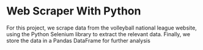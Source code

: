 # Web Scraper With Python

For this project, we scrape data from the volleyball national league website, using the Python Selenium library to extract the relevant data. Finally, we store the data in a Pandas DataFrame for further analysis
